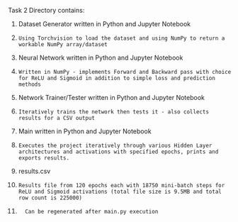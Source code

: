 Task 2
Directory contains:
1) Dataset Generator written in Python and Jupyter Notebook
2)     Using Torchvision to load the dataset and using NumPy to return a workable NumPy array/dataset
3) Neural Network written in Python and Jupyter Notebook
4)     Written in NumPy - implements Forward and Backward pass with choice for ReLU and Sigmoid in addition to simple loss and prediction methods
5) Network Trainer/Tester written in Python and Jupyter Notebook
6)     Iteratively trains the network then tests it - also collects results for a CSV output
7) Main written in Python and Jupyter Notebook
8)     Executes the project iteratively through various Hidden Layer architectures and activations with specified epochs, prints and exports results.
9) results.csv
10)     Results file from 120 epochs each with 18750 mini-batch steps for ReLU and Sigmoid activations (total file size is 9.5MB and total row count is 225000)
11)       Can be regenerated after main.py execution
